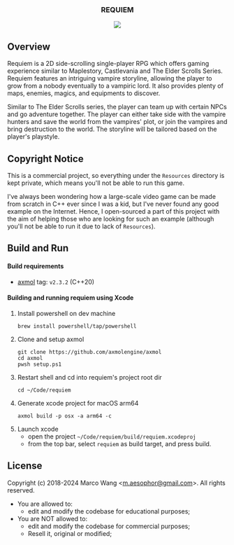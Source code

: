 <div align="center">
<h3>REQUIEM</h3>
<img src="/Documentation/images/explore3.png">
</div>

## Overview
Requiem is a 2D side-scrolling single-player RPG which offers gaming experience similar to Maplestory, Castlevania and The Elder Scrolls Series. Requiem features an intriguing vampire storyline, allowing the player to grow from a nobody eventually to a vampiric lord. It also provides plenty of maps, enemies, magics, and equipments to discover.

Similar to The Elder Scrolls series, the player can team up with certain NPCs and go adventure together. The player can either take side with the vampire hunters and save the world from the vampires' plot, or join the vampires and bring destruction to the world. The storyline will be tailored based on the player's playstyle.

## Copyright Notice
This is a commercial project, so everything under the `Resources` directory is kept private, which means you'll not be able to run this game.

I've always been wondering how a large-scale video game can be made from scratch in C++ ever since I was a kid, but I've never found any good example on the Internet. Hence, I open-sourced a part of this project with the aim of helping those who are looking for such an example (although you'll not be able to run it due to lack of `Resources`).

## Build and Run

#### Build requirements
* [axmol](https://github.com/axmolengine/axmol) tag: `v2.3.2` (C++20)

#### Building and running requiem using Xcode
1. Install powershell on dev machine
   ```shell
   brew install powershell/tap/powershell
   ```
2. Clone and setup axmol
   ```shell
   git clone https://github.com/axmolengine/axmol
   cd axmol
   pwsh setup.ps1
   ```
3. Restart shell and cd into requiem's project root dir
   ```shell
   cd ~/Code/requiem
   ```
4. Generate xcode project for macOS arm64
   ```shell
   axmol build -p osx -a arm64 -c
   ```
5. Launch xcode
   - open the project `~/Code/requiem/build/requiem.xcodeproj`
   - from the top bar, select `requiem` as build target, and press build.

## License
Copyright (c) 2018-2024 Marco Wang \<m.aesophor@gmail.com\>. All rights reserved.

* You are allowed to:
  - edit and modify the codebase for educational purposes;
* You are NOT allowed to:
  - edit and modify the codebase for commercial purposes;
  - Resell it, original or modified;
